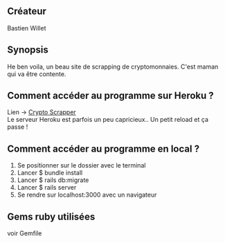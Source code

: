## Créateur

Bastien Willet

## Synopsis

He ben voila, un beau site de scrapping de cryptomonnaies. C'est maman qui va être contente.

## Comment accéder au programme sur Heroku ?

Lien -> [Crypto Scrapper](https://cryptoscrap.herokuapp.com)<br />
Le serveur Heroku est parfois un peu capricieux.. Un petit reload et ça passe !

## Comment accéder au programme en local ?

1. Se positionner sur le dossier avec le terminal
2. Lancer $ bundle install
3. Lancer $ rails db:migrate
4. Lancer $ rails server
5. Se rendre sur localhost:3000 avec un navigateur

## Gems ruby utilisées

voir Gemfile

